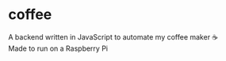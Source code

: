 # coffee

A backend written in JavaScript to automate my coffee maker ☕️  
Made to run on a Raspberry Pi
